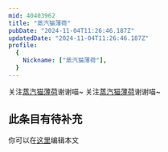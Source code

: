 ```yaml
---
mid: 40403962
title: "蒸汽猫薄荷"
pubDate: "2024-11-04T11:26:46.187Z"
updatedDate: "2024-11-04T11:26:46.187Z"
profile:
  {
    Nickname: ["蒸汽猫薄荷"],
  }
---
```


关注[蒸汽猫薄荷](https://space.bilibili.com/40403962)谢谢喵~ 关注[蒸汽猫薄荷](https://space.bilibili.com/40403962)谢谢喵~

## 此条目有待补充
你可以在[这里](https://github.com/Yuhanawa/VTuber.ICU-Content/edit/master/v/蒸汽猫薄荷/index.md)编辑本文
